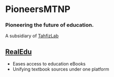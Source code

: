 # PioneersMTNP  
### Pioneering the future of education.  
A subsidiary of [TahfizLab](https://TahfizLab.com)  
## [RealEdu](https://pioneersmtnp.github.io/renderer/index.html "Our Site")  
- Eases access to education eBooks  
- Unifying textbook sources under one platform  

